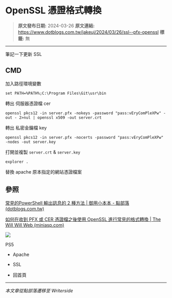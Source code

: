 # OpenSSL 憑證格式轉換

> **原文發布日期:** 2024-03-26
> **原文連結:** https://www.dotblogs.com.tw/jakeuj/2024/03/26/ssl--pfx-openssl
> **標籤:** 無

---

筆記一下更新 SSL

## CMD

加入路徑環境變數

`set PATH=%PATH%;C:\Program Files\Git\usr\bin`

轉出 伺服器憑證檔 cer

`openssl pkcs12 -in server.pfx -nokeys -password "pass:vEryComPleXPw" -out - 2>nul | openssl x509 -out server.crt`

轉出 私密金鑰檔 key

`openssl pkcs12 -in server.pfx -nocerts -password "pass:vEryComPleXPw" -nodes -out server.key`

打開並複製 `server.crt` & `server.key`

`explorer .`

替換 apache 原本指定的網站憑證檔案

## 參照

[常見的PowerShell 輸出訊息的 2 種方法 | 御用小本本 - 點部落 (dotblogs.com.tw)](https://www.dotblogs.com.tw/jakeuj/2024/03/26/powershell-output-to-file)

[如何在收到 PFX 或 CER 憑證檔之後使用 OpenSSL 進行常見的格式轉換 | The Will Will Web (miniasp.com)](https://blog.miniasp.com/post/2019/04/17/Convert-PFX-and-CER-format-using-OpenSSL)

![](https://card.psnprofiles.com/1/jakeuj.png)

PS5

* Apache
* SSL

* 回首頁

---

*本文章從點部落遷移至 Writerside*
